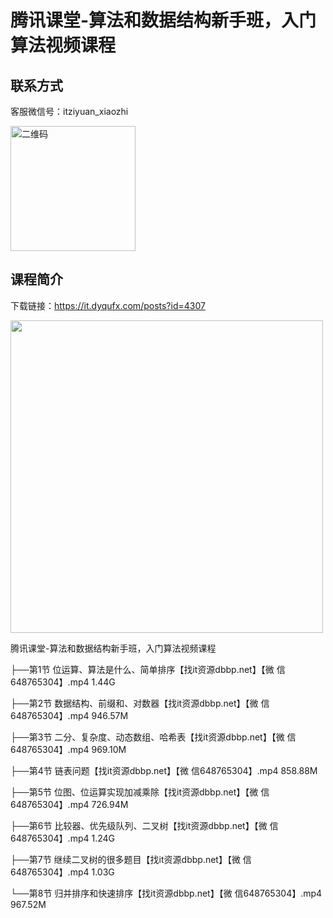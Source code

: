 # 腾讯课堂-算法和数据结构新手班，入门算法视频课程

## 联系方式

客服微信号：itziyuan_xiaozhi

<img src="https://ziyuanyun.oss-cn-guangzhou.aliyuncs.com/common/20240614073449/666b82192834a.jpg" width="200" height="200" alt="二维码">

## 课程简介

下载链接：https://it.dyqufx.com/posts?id=4307

<img src="https://ziyuanyun.oss-cn-guangzhou.aliyuncs.com/yun/20240802073100/66ac1ab42e284.jpg" width="500" alt="">

  

 腾讯课堂-算法和数据结构新手班，入门算法视频课程

 ├──第1节 位运算、算法是什么、简单排序【找it资源dbbp.net】【微 信648765304】.mp4 1.44G

 ├──第2节 数据结构、前缀和、对数器【找it资源dbbp.net】【微 信648765304】.mp4 946.57M

 ├──第3节 二分、复杂度、动态数组、哈希表【找it资源dbbp.net】【微 信648765304】.mp4 969.10M

 ├──第4节 链表问题【找it资源dbbp.net】【微 信648765304】.mp4 858.88M

 ├──第5节 位图、位运算实现加减乘除【找it资源dbbp.net】【微 信648765304】.mp4 726.94M

 ├──第6节 比较器、优先级队列、二叉树【找it资源dbbp.net】【微 信648765304】.mp4 1.24G

 ├──第7节 继续二叉树的很多题目【找it资源dbbp.net】【微 信648765304】.mp4 1.03G

 └──第8节 归并排序和快速排序【找it资源dbbp.net】【微 信648765304】.mp4 967.52M

  